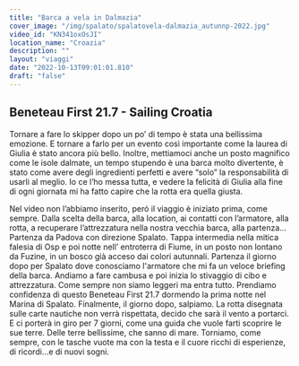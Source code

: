 ```yaml
---
title: "Barca a vela in Dalmazia"
cover_image: "/img/spalato/spalatovela-dalmazia_autunnp-2022.jpg"
video_id: "KN341oxOsJI"
location_name: "Croazia"
description: ""
layout: "viaggi"
date: "2022-10-13T09:01:01.810"
draft: "false"
---
```


## Beneteau First 21.7 - Sailing Croatia

Tornare a fare lo skipper dopo un po’ di tempo è stata una bellissima emozione. E tornare a farlo per un evento così importante come la laurea di Giulia è stato ancora più bello. Inoltre, mettiamoci anche un posto magnifico come le isole dalmate, un tempo stupendo è una barca molto divertente, è stato come avere degli ingredienti perfetti e avere “solo” la responsabilità di usarli al meglio. 
Io ce l’ho messa tutta, e vedere la felicità di Giulia alla fine di ogni giornata mi ha fatto capire che la rotta era quella giusta.

Nel video non l’abbiamo inserito, peró il viaggio è iniziato prima, come sempre. Dalla scelta della barca, alla location, ai contatti con l’armatore, alla rotta, a recuperare l’attrezzatura nella nostra vecchia barca, alla partenza…
Partenza da Padova con direzione Spalato.
Tappa intermedia nella mitica falesia di Osp e poi notte nell’ entroterra di Fiume, in un posto non lontano da Fuzine, in un bosco già acceso dai colori autunnali.
Partenza il giorno dopo per Spalato dove conosciamo l'armatore che mi fa un veloce briefing della barca.
Andiamo a fare cambusa e poi inizia lo stivaggio di cibo e attrezzatura. Come sempre non siamo leggeri ma entra tutto.
Prendiamo confidenza di questo Beneteau First 21.7 dormendo la prima notte nel Marina di Spalato.
Finalmente, il giorno dopo, salpiamo. La rotta disegnata sulle carte nautiche non verrà rispettata, decido che sarà il vento a portarci.
E ci porterà in giro per 7 giorni, come una guida che vuole farti scoprire le sue terre. Delle terre bellissime, che sanno di mare.
Torniamo, come sempre, con le tasche vuote ma con la testa e il cuore ricchi di esperienze, di ricordi…e di nuovi sogni.